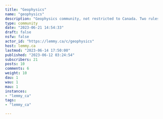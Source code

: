 ```yaml
---
title: "Geophysics" 
name: "geophysics"
description: "Geophysics community, not restricted to Canada. Two rules: must be geophysics related; must adhere to lemmy.ca moderation rules. See also [!geology@lemmy.ca](/c/geology@lemmy.ca) And: [!earthscience@mander.xyz](/c/earthscience@mander.xyz)"
type: community
date: "2023-06-21 14:54:33"
draft: false
nsfw: false
actor_id: "https://lemmy.ca/c/geophysics"
host: lemmy.ca
lastmod: "2023-06-14 17:50:00"
published: "2023-06-12 03:24:54"
subscribers: 21
posts: 10
comments: 6
weight: 10
dau: 1
wau: 1
mau: 1
instances:
- "lemmy_ca"
tags: 
- "lemmy_ca"

---
```

